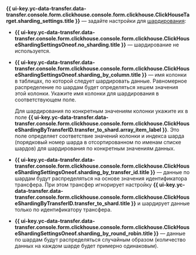 **{{ ui-key.yc-data-transfer.data-transfer.console.form.clickhouse.console.form.clickhouse.ClickHouseTarget.sharding_settings.title }}** — задайте настройки для [шардирования](../../../../../managed-clickhouse/concepts/sharding.md):

* **{{ ui-key.yc-data-transfer.data-transfer.console.form.clickhouse.console.form.clickhouse.ClickHouseShardingSettingsOneof.no_sharding.title }}** — шардирование не используется.

* **{{ ui-key.yc-data-transfer.data-transfer.console.form.clickhouse.console.form.clickhouse.ClickHouseShardingSettingsOneof.sharding_by_column.title }}** — имя колонки в таблицах, по которой следует шардировать данные. Равномерное распределение по шардам будет определяться хешем значения этой колонки. Укажите имя колонки для шардирования в соответствующем поле.

    Для шардирования по конкретным значениям колонки укажите их в поле **{{ ui-key.yc-data-transfer.data-transfer.console.form.clickhouse.console.form.clickhouse.ClickHouseShardingByTransferID.transfer_to_shard.array_item_label }}**. Это поле определяет соответствие значений колонки и индекса шарда (порядковый номер шарда в отсортированном по именам списке шардов) для шардирования по конкретным значениям данных.

* **{{ ui-key.yc-data-transfer.data-transfer.console.form.clickhouse.console.form.clickhouse.ClickHouseShardingSettingsOneof.sharding_by_transfer_id.title }}** — данные по шардам будут распределяться на основе значения идентификатора трансфера. При этом трансфер игнорирует настройку **{{ ui-key.yc-data-transfer.data-transfer.console.form.clickhouse.console.form.clickhouse.ClickHouseShardingByTransferID.transfer_to_shard.title }}** и шардирует данные только по идентификатору трансфера.

* **{{ ui-key.yc-data-transfer.data-transfer.console.form.clickhouse.console.form.clickhouse.ClickHouseShardingSettingsOneof.sharding_by_round_robin.title }}** — данные по шардам будут распределяться случайным образом (количество данных на каждом шарде будет примерно одинаковым).
